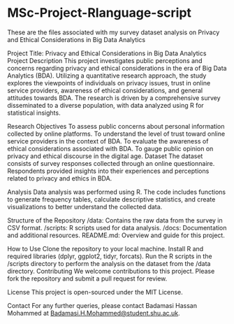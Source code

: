 # MSc-Project-Rlanguage-script
These are the files associated with my survey dataset analysis on  Privacy and Ethical Considerations in Big Data Analytics


Project Title: Privacy and Ethical Considerations in Big Data Analytics
Project Description
This project investigates public perceptions and concerns regarding privacy and ethical considerations in the era of Big Data Analytics (BDA). Utilizing a quantitative research approach, the study explores the viewpoints of individuals on privacy issues, trust in online service providers, awareness of ethical considerations, and general attitudes towards BDA. The research is driven by a comprehensive survey disseminated to a diverse population, with data analyzed using R for statistical insights.

Research Objectives
To assess public concerns about personal information collected by online platforms.
To understand the level of trust toward online service providers in the context of BDA.
To evaluate the awareness of ethical considerations associated with BDA.
To gauge public opinion on privacy and ethical discourse in the digital age.
Dataset
The dataset consists of survey responses collected through an online questionnaire. Respondents provided insights into their experiences and perceptions related to privacy and ethics in BDA.

Analysis
Data analysis was performed using R. The code includes functions to generate frequency tables, calculate descriptive statistics, and create visualizations to better understand the collected data.

Structure of the Repository
/data: Contains the raw data from the survey in CSV format.
/scripts: R scripts used for data analysis.
/docs: Documentation and additional resources.
README.md: Overview and guide for this project.


How to Use
Clone the repository to your local machine.
Install R and required libraries (dplyr, ggplot2, tidyr, forcats).
Run the R scripts in the /scripts directory to perform the analysis on the dataset from the /data directory.
Contributing
We welcome contributions to this project. Please fork the repository and submit a pull request for review.

License
This project is open-sourced under the MIT License.

Contact
For any further queries, please contact Badamasi Hassan Mohammed at Badamasi.H.Mohammed@student.shu.ac.uk.

